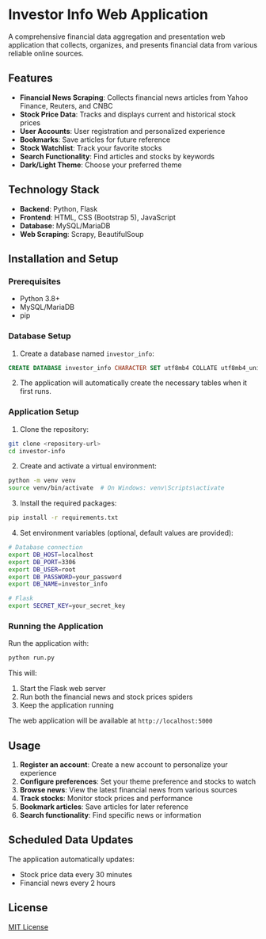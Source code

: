 # Investor Info Web Application

A comprehensive financial data aggregation and presentation web application that collects, organizes, and presents financial data from various reliable online sources.

## Features

- **Financial News Scraping**: Collects financial news articles from Yahoo Finance, Reuters, and CNBC
- **Stock Price Data**: Tracks and displays current and historical stock prices 
- **User Accounts**: User registration and personalized experience
- **Bookmarks**: Save articles for future reference
- **Stock Watchlist**: Track your favorite stocks
- **Search Functionality**: Find articles and stocks by keywords
- **Dark/Light Theme**: Choose your preferred theme

## Technology Stack

- **Backend**: Python, Flask
- **Frontend**: HTML, CSS (Bootstrap 5), JavaScript
- **Database**: MySQL/MariaDB
- **Web Scraping**: Scrapy, BeautifulSoup

## Installation and Setup

### Prerequisites

- Python 3.8+
- MySQL/MariaDB
- pip

### Database Setup

1. Create a database named `investor_info`:

```sql
CREATE DATABASE investor_info CHARACTER SET utf8mb4 COLLATE utf8mb4_unicode_ci;
```

2. The application will automatically create the necessary tables when it first runs.

### Application Setup

1. Clone the repository:

```bash
git clone <repository-url>
cd investor-info
```

2. Create and activate a virtual environment:

```bash
python -m venv venv
source venv/bin/activate  # On Windows: venv\Scripts\activate
```

3. Install the required packages:

```bash
pip install -r requirements.txt
```

4. Set environment variables (optional, default values are provided):

```bash
# Database connection
export DB_HOST=localhost
export DB_PORT=3306
export DB_USER=root
export DB_PASSWORD=your_password
export DB_NAME=investor_info

# Flask
export SECRET_KEY=your_secret_key
```

### Running the Application

Run the application with:

```bash
python run.py
```

This will:
1. Start the Flask web server
2. Run both the financial news and stock prices spiders
3. Keep the application running

The web application will be available at `http://localhost:5000`

## Usage

1. **Register an account**: Create a new account to personalize your experience
2. **Configure preferences**: Set your theme preference and stocks to watch
3. **Browse news**: View the latest financial news from various sources
4. **Track stocks**: Monitor stock prices and performance
5. **Bookmark articles**: Save articles for later reference
6. **Search functionality**: Find specific news or information

## Scheduled Data Updates

The application automatically updates:
- Stock price data every 30 minutes
- Financial news every 2 hours

## License

[MIT License](LICENSE)